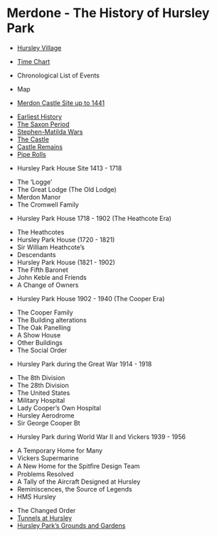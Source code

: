 # Merdone - The History of Hursley Park

* [Hursley Village](hursley-village.md)
* [Time Chart](time-chart.md)
* Chronological List of Events
* Map

* [Merdon Castle Site up to 1441](merdon-castle/README.md)
 - [Earliest History](merdon-castle/earliest-history.md)
 - [The Saxon Period](merdon-castle/saxon-period.md)
 - [Stephen-Matilda Wars](merdon-castle/stephen-matilda-wars.md)
 - [The Castle](merdon-castle/the-castle.md)
 - [Castle Remains](merdon-castle/castle-remains.md)
 - [Pipe Rolls](merdon-castle/pipe-rolls.md)

* Hursley Park House Site 1413 - 1718
 - The ‘Logge’
 - The Great Lodge (The Old Lodge)
 - Merdon Manor
 - The Cromwell Family

* Hursley Park House 1718 - 1902 (The Heathcote Era)
 - The Heathcotes
 - Hursley Park House (1720 - 1821)
 - Sir William Heathcote’s
 - Descendants
 - Hursley Park House (1821 - 1902)
 - The Fifth Baronet
 - John Keble and Friends
 - A Change of Owners

* Hursley Park House 1902 - 1940 (The Cooper Era)
 - The Cooper Family
 - The Building alterations
 - The Oak Panelling
 - A Show House
 - Other Buildings
 - The Social Order

* Hursley Park during the Great War 1914 - 1918
 - The 8th Division
 - The 28th Division
 - The United States
 - Military Hospital
 - Lady Cooper’s Own Hospital
 - Hursley Aerodrome
 - Sir George Cooper Bt

* Hursley Park during World War II and Vickers 1939 - 1956
 - A Temporary Home for Many
 - Vickers Supermarine
 - A New Home for the Spitﬁre Design Team
 - Problems Resolved
 - A Tally of the Aircraft Designed at Hursley
 - Reminiscences, the Source of Legends
 - HMS Hursley

* The Changed Order
* [Tunnels at Hursley](tunnels.md)
* [Hursley Park’s Grounds and Gardens](gardens.md)